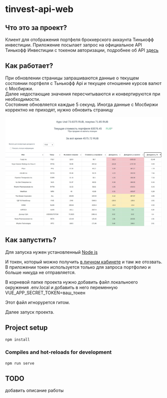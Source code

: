 # tinvest-api-web

## Что это за проект?
Клиент для отображения портфеля броккерского аккаунта Тинькофф инвестиции.
Приложение посылает запрос на официальное API Тинькофф Инвестиции с токеном авторизации, подробнее об API [здесь](https://tinkoffcreditsystems.github.io/invest-openapi/)

## Как работает?
При обновлении страницы запрашиваются данные о текущем состоянии портфеля с Тьнькофф Api и текущее отношение курсов валют с Мосбиржи.  
Далее недостающие значения пересчитываются и конвертируются при необходимости.   
Состояние обновляется каждые 5 секунд. Иногда данные с Мосбиржи корректно не приходят, нужно обновить страницу

![](https://github.com/rdnt42/tinvest-api-web/blob/master/examples/portfolio.jpg)

## Как запустить?
Для запуска нужен установленный [Node js](https://nodejs.org/en/)  

И токен, который можно получить [в личном кабинете](https://tinkoffcreditsystems.github.io/invest-openapi/auth/) и там же отозвать.  
В приложении токен используется только для запроса портфолио и больше никуда не отправляется.  

В корневой папке проекта нужно добавить файл локальноего окружения .env.local и добавить в него переменную VUE_APP_SECRET_TOKEN=ваш_токен  

Этот файл игнорурется гитом.

Далее запуск проекта.

## Project setup
```
npm install
```

### Compiles and hot-reloads for development
```
npm run serve
```
## TODO
добавить описание работы
